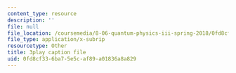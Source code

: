 ```yaml
---
content_type: resource
description: ''
file: null
file_location: /coursemedia/8-06-quantum-physics-iii-spring-2018/0fd8cf336ba75e5caf89a01836a8a829_WwudFI6YRs.vtt
file_type: application/x-subrip
resourcetype: Other
title: 3play caption file
uid: 0fd8cf33-6ba7-5e5c-af89-a01836a8a829
---
```

